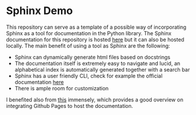 # Sphinx Demo

This repository can serve as a template of a possible way of incorporating Sphinx as a tool for documentation in the Python library. The Sphinx documentation for this repository is hosted [here](https://gzlb.github.io/kbc-demo/) but it can also be hosted locally. The main benefit of using a tool as Sphinx are the following: 

- Sphinx can dynamically generate html files based on docstrings
- The documentation itself is extremely easy to navigate and lucid, an alphabetical index is automatically generated together with a search bar  
- Sphinx has a user friendly CLI, check for example the official documentation [here](https://www.sphinx-doc.org/en/master/)
- There is ample room for customization

I benefited also from [this](https://olgarithms.github.io/sphinx-tutorial/docs/7-hosting-on-github-pages.html) immensely, which provides a good overview on integrating Github Pages to host the documentation. 



